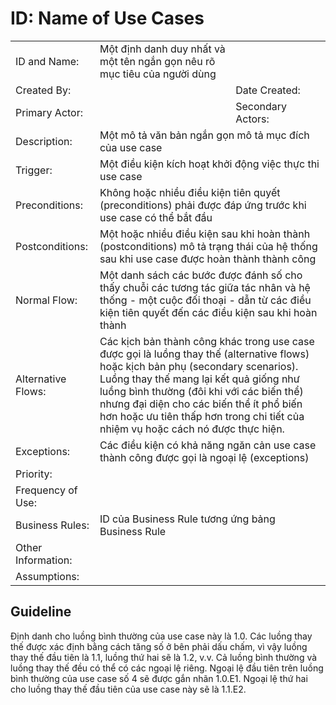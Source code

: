 # ID: Name of Use Cases

<table><tbody><tr><td>ID and Name:</td><td>Một định danh duy nhất và một tên ngắn gọn nêu rõ mục tiêu của người dùng</td><td>&nbsp;</td><td>&nbsp;</td></tr><tr><td>Created By:</td><td>&nbsp;</td><td>Date Created:</td><td>&nbsp;</td></tr><tr><td>Primary Actor:</td><td>&nbsp;</td><td>Secondary Actors:</td><td>&nbsp;</td></tr><tr><td>Description:</td><td colspan="3">Một mô tả văn bản ngắn gọn mô tả mục đích của use case</td></tr><tr><td>Trigger:</td><td colspan="3">Một điều kiện kích hoạt khởi động việc thực thi use case</td></tr><tr><td>Preconditions:</td><td colspan="3">Không hoặc nhiều điều kiện tiên quyết (preconditions) phải được đáp ứng trước khi use case có thể bắt đầu</td></tr><tr><td>Postconditions:</td><td colspan="3">Một hoặc nhiều điều kiện sau khi hoàn thành (postconditions) mô tả trạng thái của hệ thống sau khi use case được hoàn thành thành công</td></tr><tr><td>Normal Flow:</td><td colspan="3">Một danh sách các bước được đánh số cho thấy chuỗi các tương tác giữa tác nhân và hệ thống - một cuộc đối thoại - dẫn từ các điều kiện tiên quyết đến các điều kiện sau khi hoàn thành</td></tr><tr><td>Alternative Flows:</td><td colspan="3">Các kịch bản thành công khác trong use case được gọi là luồng thay thế (alternative flows) hoặc kịch bản phụ (secondary scenarios).&nbsp;<br>Luồng thay thế mang lại kết quả giống như luồng bình thường (đôi khi với các biến thể) nhưng đại diện cho các biến thể ít phổ biến hơn hoặc ưu tiên thấp hơn trong chi tiết của nhiệm vụ hoặc cách nó được thực hiện.</td></tr><tr><td>Exceptions:</td><td colspan="3">Các điều kiện có khả năng ngăn cản use case thành công được gọi là ngoại lệ (exceptions)</td></tr><tr><td>Priority:</td><td colspan="3">&nbsp;</td></tr><tr><td>Frequency of Use:</td><td colspan="3">&nbsp;</td></tr><tr><td>Business Rules:</td><td colspan="3">ID của Business Rule tương ứng bảng Business Rule</td></tr><tr><td>Other Information:</td><td colspan="3">&nbsp;</td></tr><tr><td>Assumptions:</td><td colspan="3">&nbsp;</td></tr></tbody></table>

## Guideline

Định danh cho luồng bình thường của use case này là 1.0. Các luồng thay thế được xác định bằng cách tăng số ở bên phải dấu chấm, vì vậy luồng thay thế đầu tiên là 1.1, luồng thứ hai sẽ là 1.2, v.v. Cả luồng bình thường và luồng thay thế đều có thể có các ngoại lệ riêng. Ngoại lệ đầu tiên trên luồng bình thường của use case số 4 sẽ được gắn nhãn 1.0.E1. Ngoại lệ thứ hai cho luồng thay thế đầu tiên của use case này sẽ là 1.1.E2.